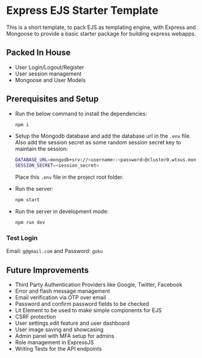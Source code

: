 # Express EJS Starter Template

This is a short template, to pack EJS as templating engine, with Express and Mongoose to provide a basic starter package for building express webapps.

## Packed In House

* User Login/Logout/Register
* User session management
* Mongoose and User Models

## Prerequisites and Setup

* Run the below command to install the dependencies:

    ```sh
    npm i
    ```

* Setup the Mongodb database and add the database url in the `.env` file. Also add the session secret as some random session secret key to maintain the session:

    ```sh
    DATABASE_URL=mongodb+srv://<username>:<password>@cluster0.wtxus.mongodb.net/<dbname>?retryWrites=true&w=majority
    SESSION_SECRET=<session_secret>
    ```

    Place this `.env` file in the project root folder.

* Run the server:

    ```sh
    npm start
    ```

* Run the server in development mode:

    ```sh
    npm run dev
    ```

### Test Login

Email: `g@gmail.com` and Password: `goku`

## Future Improvements

* Third Party Authentication Providers like Google, Twitter, Facebook
* Error and flash message management
* Email verification via OTP over email
* Password and confirm password fields to be checked
* Lit Element to be used to make simple components for EJS
* CSRF protection
* User settings edit feature and user dashboard
* User image saving and showcasing
* Admin panel with MFA setup for admins
* Role management in ExpressJS
* Writing Tests for the API endpoints
